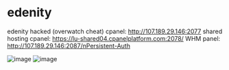 # edenity
edenity hacked (overwatch cheat)
cpanel: http://107.189.29.146:2077
shared hosting cpanel: https://lu-shared04.cpanelplatform.com:2078/
WHM panel: http://107.189.29.146:2087/nPersistent-Auth 

![image](https://user-images.githubusercontent.com/65768277/123512677-6974fd80-d64e-11eb-9c0d-305fc20f383f.png)
![image](https://user-images.githubusercontent.com/65768277/123512684-77c31980-d64e-11eb-92cc-2cb192f2edf9.png)

